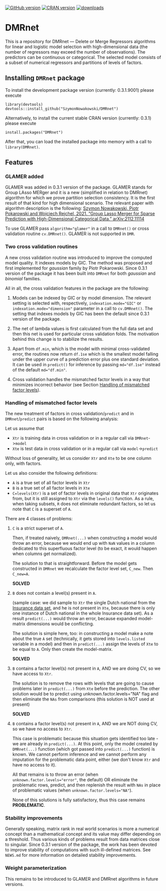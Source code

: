 <!-- badges: start -->
[![GitHub version](https://img.shields.io/endpoint?url=https://raw.githubusercontent.com/SzymonNowakowski/DMRnet/master/.version.json&style=flat&logo=github)](https://github.com/SzymonNowakowski/DMRnet)
[![CRAN version](https://img.shields.io/cran/v/DMRnet?logo=R)](https://cran.r-project.org/package=DMRnet)
[![downloads](https://cranlogs.r-pkg.org/badges/DMRnet)](https://cran.r-project.org/package=DMRnet)
<!-- badges: end -->


# DMRnet

This is a repository for DMRnet — Delete or Merge Regressors algorithms for linear and logistic model selection with high-dimensional data (the number of regressors may exceed the number of observations). The predictors can be continuous or categorical. The selected model consists of a subset of numerical regressors and partitions of levels of factors.

## Installing `DMRnet` package

To install the development package version (currently: 0.3.1.9001) please execute
```
library(devtools)
devtools::install_github("SzymonNowakowski/DMRnet")
```

Alternatively, to install the current stable CRAN version (currently: 0.3.1) please execute

```
install.packages("DMRnet")
```

After that, you can load the installed package into memory with a call to `library(DMRnet)`.


## Features

### GLAMER added

GLAMER was added in 0.3.1 version of the package. GLAMER stands for Group LAsso MERger and it is a new (simplified in relation to DMRnet) algorithm for which we prove partition selection consistency. It is the first result of that kind for high dimensional scenario. The relevant paper with algorithm description is the following: [Szymon Nowakowski, Piotr Pokarowski and Wojciech Rejchel, 2021. “Group Lasso Merger for Sparse Prediction with High-Dimensional Categorical Data.” arXiv:2112.11114](https://arxiv.org/abs/2112.11114)

To use GLAMER pass `algorithm="glamer"` in a call to `DMRnet()` or cross validation routine `cv.DMRnet()`. GLAMER is not supported in `DMR`.

### Two cross validation routines

A new cross validation routine was introduced to improve the computed model quality. It indexes models by GIC. The method was proposed and first implemented for *gaussian* family by Piotr Pokarowski. Since 0.3.1 version of the package it has been built into `DMRnet` for both *gaussian* and *binomial* families. 

All in all, the cross validation features in the package are the following:

1. Models can be indexed by GIC or by model dimension. The relevant setting is selected with, respectively, `indexation.mode="GIC"` or `indexation.mode="dimension"` parameter in a call to `cv.DMRnet()`. The setting that indexes models by GIC has been the default since 0.3.1 version of the package.

2. The net of lambda values is first calculated from the full data set and then this net is used for particular cross validation folds. The motivation behind this change is to stabilize the results.

3. Apart from `df.min`, which is the model with minimal cross-validated error, the routines now return `df.1se` which is the smallest model falling under the upper curve of a prediction error plus one standard deviation. It can be used in `predict()` for inference by passing `md="df.1se"` instead of the default `md="df.min"`.

4. Cross validation handles the mismatched factor levels in a way that minimizes incorrect behavior (see Section [Handling of mismatched factor levels](#handling-of-mismatched-factor-levels)).

### Handling of mismatched factor levels

The new treatment of factors in cross validation/`predict` and in `DMRnet`/`predict` pairs is based on the following analysis:

Let us assume that
- `Xtr` is training data in cross validation or in a regular call via `DMRnet`->`model`
- `Xte` is test data in cross validation or in a regular call via `model`->`predict`

Without loss of generality, let us consider `Xtr` and `Xte` to be one column only, with factors.

Let us also consider the following definitions:
- `A` is a true set of all factor levels in `Xtr`
- `B` is a true set of all factor levels in `Xte`
- `C=levels(Xtr)` is a set of factor levels in original data that `Xtr` originates from, but it is still assigned to `Xtr` via the `levels()` function. As a rule, when taking subsets, `R` does not eliminate redundant factors, so let us note that `C` is a superset of `A`.

There are 4 classes of problems:

1. `C` is a strict superset of `A`.

   Then, if treated naively, `DMRnet(...)` when constructing a model would throw an error,
   because we would end up with `NaN` values in a column dedicated to this superfluous factor level (to be exact, it would happen when columns get normalized).

   The solution to that is straightforward. Before the model gets constructed in `DMRnet` we recalculate the factor level set, `C_new`. Then `C_new=A`.

   **SOLVED**
   
1. `B` does not contain a level(s) present in `A`.

   (sample case: we did sample to `Xtr` the single Dutch national from the [Insurance data set](https://www.kaggle.com/c/prudential-life-insurance-assessment/data), and he is not present in `Xte`,
   because there is only one instance of Dutch national in the whole Insurance data set).
   As a result `predict(...)` would throw an error, because expanded model-matrix dimensions would be conflicting.

   The solution is simple here, too: in constructing a model make a note about the true `A` set (technically, it gets stored into `levels.listed` variable in a model)
   and then in `predict(...)` assign the levels of `Xte` to be equal to `A`. Only then create the model-matrix.

   **SOLVED**
   
1. `B` contains a factor level(s) not present in `A`, AND we are doing CV, so we have access to `Xtr`.

   The solution is to remove the rows with levels that are going to cause problems later in `predict(...)` from `Xte` before the prediction.
   The other solution would be to predict using unknown.factor.levels="NA" flag and then eliminate the `NAs` from comparisons (this solution is NOT used at present)

   **SOLVED**

1. `B` contains a factor level(s) not present in `A`, AND we are NOT doing CV, so we have no access to `Xtr`.

   This case is problematic because this situation gets identified too late - we are already in `predict(...)`.
   At this point, only the model created by `DMRnet(...)` function
   (which got passed into `predict(...)` function) is known.
   We cannot perform inference and we cannot perform any imputation for the problematic data point, either 
   (we don't know `Xtr` and have no access to it).
   
   All that remains is to throw an error (when `unknown.factor.levels="error"`, the default) OR
   eliminate the problematic rows, predict, and then replenish the result with `NAs` in place 
   of problematic values (when `unknown.factor.levels="NA"`).

   None of this solutions is fully satisfactory, thus this case remains **PROBLEMATIC**.

### Stability improvements

Generally speaking, matrix rank in real world scenarios is more a numerical concept than a mathematical concept and its value may differ depending on a threshold. Thus various kinds of problems result from data matrices close to singular. Since 0.3.1 version of the package, the work has been devoted to improve stability of computations with such ill-defined matrices. See `NEWS.md` for more information on detailed stability improvements.


### Weight parameterization

This remains to be introduced to GLAMER and DMRnet algorithms in future versions.
